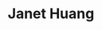 ---
layout: people
hidden: true
title: Janet Huang
name: Janet Huang
student_id: d00944010
status: ongoing
program: PhD student
entry_year: 2011
exit_year:
link: true
external_url: http://janetyc.github.io/
image: /people/images/janet.jpg
research_interests: crowd sourcing, human computer interaction
brief:
---